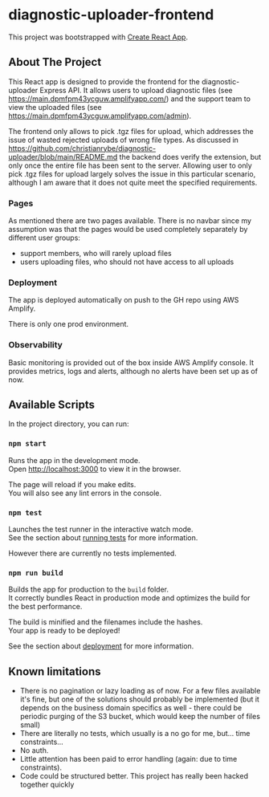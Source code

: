# diagnostic-uploader-frontend

This project was bootstrapped with [Create React App](https://github.com/facebook/create-react-app).

## About The Project

This React app is designed to provide the frontend for the diagnostic-uploader Express API. It allows users to upload diagnostic files (see https://main.dpmfpm43ycguw.amplifyapp.com/) and the support team to view the uploaded files (see https://main.dpmfpm43ycguw.amplifyapp.com/admin). 

The frontend only allows to pick .tgz files for upload, which addresses the issue of wasted rejected uploads of wrong file types. As discussed in https://github.com/christianrybe/diagnostic-uploader/blob/main/README.md the backend does verify the extension, but only once the entire file has been sent to the server. Allowing user to only pick .tgz files for upload largely solves the issue in this particular scenario, although I am aware that it does not quite meet the specified requirements.

### Pages

As mentioned there are two pages available. There is no navbar since my assumption was that the pages would be used completely separately by different user groups: 
- support members, who will rarely upload files
- users uploading files, who should not have access to all uploads

### Deployment

The app is deployed automatically on push to the GH repo using AWS Amplify.

There is only one prod environment.

### Observability

Basic monitoring is provided out of the box inside AWS Amplify console. It provides metrics, logs and alerts, although no alerts have been set up as of now.

## Available Scripts

In the project directory, you can run:

### `npm start`

Runs the app in the development mode.\
Open [http://localhost:3000](http://localhost:3000) to view it in the browser.

The page will reload if you make edits.\
You will also see any lint errors in the console.

### `npm test`

Launches the test runner in the interactive watch mode.\
See the section about [running tests](https://facebook.github.io/create-react-app/docs/running-tests) for more information.

However there are currently no tests implemented.

### `npm run build`

Builds the app for production to the `build` folder.\
It correctly bundles React in production mode and optimizes the build for the best performance.

The build is minified and the filenames include the hashes.\
Your app is ready to be deployed!

See the section about [deployment](https://facebook.github.io/create-react-app/docs/deployment) for more information.

## Known limitations
- There is no pagination or lazy loading as of now. For a few files available it's fine, but one of the solutions should probably be implemented (but it depends on the business domain specifics as well - there could be periodic purging of the S3 bucket, which would keep the number of files small)
- There are literally no tests, which usually is a no go for me, but... time constraints...
- No auth.
- Little attention has been paid to error handling (again: due to time constraints).
- Code could be structured better. This project has really been hacked together quickly